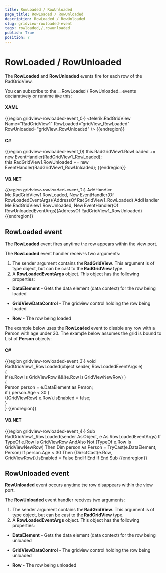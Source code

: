 ```yaml
---
title: RowLoaded / RowUnloaded
page_title: RowLoaded / RowUnloaded
description: RowLoaded / RowUnloaded
slug: gridview-rowloaded-event
tags: rowloaded,/,rowunloaded
publish: True
position: 7
---
```


# RowLoaded / RowUnloaded



The __RowLoaded__ and __RowUnloaded__ events fire for each row of the RadGridView.

You can subscribe to the __RowLoaded / RowUnloaded__events declaratively or runtime like this:

#### __XAML__

{{region gridview-rowloaded-event_0}}
	<telerik:RadGridView Name="RadGridView1" RowLoaded="gridView_RowLoaded" RowUnloaded="gridView_RowUnloaded" />
	{{endregion}}



#### __C#__

{{region gridview-rowloaded-event_1}}
	this.RadGridView1.RowLoaded += new EventHandler<RowLoadedEventArgs>(RadGridView1_RowLoaded);
	this.RadGridView1.RowUnloaded += new EventHandler<RowUnloadedEventArgs>(RadGridView1_RowUnloaded);
	{{endregion}}



#### __VB.NET__

{{region gridview-rowloaded-event_2}}
	AddHandler Me.RadGridView1.RowLoaded, New EventHandler(Of RowLoadedEventArgs)(AddressOf RadGridView1_RowLoaded)
	AddHandler Me.RadGridView1.RowUnloaded, New EventHandler(Of RowUnloadedEventArgs)(AddressOf RadGridView1_RowUnloaded)
	{{endregion}}



## RowLoaded event 

The __RowLoaded__ event fires anytime the row appears within the view port.

The __RowLoaded__ event handler receives two arguments:

1. The sender argument contains the __RadGridView__. This argument is of type object, but can be cast to the __RadGridView__ type.
2. A __RowLoadedEventArgs__ object. This object has the following properties:

* __DataElement__ - Gets the data element (data context) for the row being loaded

* __GridViewDataControl__ - The gridview control holding the row being loaded

* __Row__ - The row being loaded



The example below uses the __RowLoaded__ event to disable any row with a Person with age under 30. The example below assumes the grid is bound to List of __Person__ objects:

#### __C#__

{{region gridview-rowloaded-event_3}}
	void RadGridView1_RowLoaded(object sender, RowLoadedEventArgs e)  
	 {  
	      if (e.Row is GridViewRow &&!(e.Row is GridViewNewRow) )  
	      {  
	           Person person = e.DataElement as Person;  
	           if ( person.Age < 30 )  
	             ((GridViewRow) e.Row).IsEnabled = false;  
	      }  
	 }
	{{endregion}}



#### __VB.NET__

{{region gridview-rowloaded-event_4}}
	Sub RadGridView1_RowLoaded(sender As Object, e As RowLoadedEventArgs)
	 If TypeOf e.Row Is GridViewRow AndAlso Not (TypeOf e.Row Is GridViewNewRow) Then
	  Dim person As Person = TryCast(e.DataElement, Person)
	  If person.Age < 30 Then
	   (DirectCast(e.Row, GridViewRow)).IsEnabled = False
	  End If
	 End If
	End Sub
	{{endregion}}







## RowUnloaded event

__RowUnloaded__ event occurs anytime the row disappears within the view port.

The __RowUnloaded__ event handler receives two arguments:

1. The sender argument contains the __RadGridView__. This argument is of type object, but can be cast to the __RadGridView__ type.
2. A __RowLoadedEventArgs__ object. This object has the following properties:

* __DataElement__ - Gets the data element (data context) for the row being unloaded

* __GridViewDataControl__ - The gridview control holding the row being unloaded

* __Row__ - The row being unloaded


